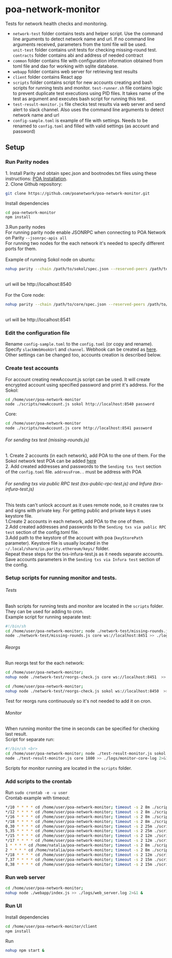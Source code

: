 # poa-network-monitor

Tests for network health checks and monitoring.
<br>
<ul>
<li><code>network-test</code> folder contains tests and helper script.
Use the command line arguments to detect network name and url.
If no command line arguments received, parameters from the toml file will be used. <br>
<code>unit-test</code> folder contains unit tests for checking missing-round test. <br>
<code>contracts</code> folder contains abi and address of needed contract
</li>
<li><code>common</code> folder contains file with configuration information obtained from toml file and dao
for working with sqlite database.
</li>
<li><code>webapp</code> folder contains web server for retrieving test results
</li>
<li><code>client</code> folder contains React app
</li>
<li><code>scripts</code> folder contains script for new accounts creating and bash scripts for running tests and monitor.
<code>test-runner.sh</code> file contains logic to prevent duplicate test executions using PID files.
 It takes name of the test as argument and executes bash script for running this test.
</li>
<li><code>test-result-monitor.js</code> file checks test results via web server and send alert to slack channel.
Also uses the command line arguments to detect network name and url</li>
<li><code>config-sample.toml</code> is example of file with settings. Needs to be renamed to <code>config.toml</code>
and filled with valid settings (as account and password)  </li>
</ul>
<h2>Setup</h2>

<h3>Run Parity nodes</h3>
1. Install Parity and obtain spec.json and bootnodes.txt files using these instructions: <a href="https://github.com/poanetwork/wiki/wiki/POA-Installation">POA Installation</a>.<br>
2. Clone Github repository:

```sh
git clone https://github.com/poanetwork/poa-network-monitor.git
```
Install dependencies <br>

```sh
cd poa-network-monitor
npm install
```
3.Run parity nodes <br>
For running parity node enable JSONRPC when connecting to POA Network on Parity <code>--jsonrpc-apis all</code><br>
For running two nodes for the each network it's needed to specify different ports for them. <br><br>
Example of running Sokol node on ubuntu:<br>

```sh
nohup parity --chain /path/to/sokol/spec.json --reserved-peers /path/to/sokol/bootnodes.txt --jsonrpc-apis all --port 30300 --jsonrpc-port 8540 --ws-port 8450 --ui-port 8180 --no-ipc > parity-sokol.log 2>&1 &
```

<br>url will be http://localhost:8540<br><br>
For the Core node:<br>

```sh
nohup parity --chain /path/to/core/spec.json --reserved-peers /path/to/core/bootnodes.txt --jsonrpc-apis all --port 30301 --jsonrpc-port 8541 --ws-port 8451 --ui-port 8181 --no-ipc > parity-core.log 2>&1 &
```

<br>url will be http://localhost:8541

<h3>Edit the configuration file</h3>
Rename <code>config-sample.toml</code> to the <code>config.toml</code> (or copy and rename).
Specify <code>slackWebHookUrl</code> and <code>channel</code>.
Webhook can be created as <a href="https://get.slack.help/hc/en-us/articles/115005265063-Incoming-WebHooks-for-Slack">here</a>.
Other settings can be changed too, accounts creation is described below.

<h3>Create test accounts</h3>
For account creating newAccount.js script can be used.
It will create encrypted account using specified password and print it's address.
For the Sokol:

```sh
cd /home/user/poa-network-monitor
node ./scripts/newAccount.js sokol http://localhost:8540 password
```
Core:
```sh
cd /home/user/poa-network-monitor
node ./scripts/newAccount.js core http://localhost:8541 password
```

<h6>For sending txs test (missing-rounds.js)</h6>
1. Create 2 accounts (in each network), add POA to the one of them. For the Sokol network test POA can be added <a href="https://faucet-sokol.herokuapp.com/">here</a> <br>
2. Add created addresses and passwords to the <code>Sending txs test</code> section of the <code>config.toml</code> file. <code>addressFrom..</code> must be address with POA

<h6>For sending txs via public RPC test (txs-public-rpc-test.js) and Infura (txs-infura-test.js)</h6>
 This tests can't unlock account as it uses remote node, so it creates raw tx and signs with private key. For getting public and private keys it uses keystore file. <br>
1.Create 2 accounts in each network, add POA to the one of them. <br>
2.Add created addresses and passwords to the <code>Sending txs via public RPC test</code> section of the config.toml file. <br>
3.Add path to the keystore of the account with poa (<code>keyStorePath</code> parameter).
 Keystore file is usually located in the <code>~/.local/share/io.parity.ethereum/keys/</code> folder.
<br>
Repeat these steps for the txs-infura-test.js as it needs separate accounts. Save accounts parameters in the <code>Sending txs via Infura test</code>
section of the config.

<h3>Setup scripts for running monitor and tests. </h3>
<h6>Tests</h6>
Bash scripts for running tests and monitor are located in the <code>scripts</code> folder. They can be used for adding to cron. <br>
Example script for running separate test: <br>

```sh
#!/bin/sh
cd /home/user/poa-network-monitor; node ./network-test/missing-rounds.js sokol ws://localhost:8450 >> ./logs/missing-rounds-sokol-log 2>&1;
node ./network-test/missing-rounds.js core ws://localhost:8451 >> ./logs/missing-rounds-core-log 2>&1;
```

<h6>Reorgs</h6>
Run reorgs test for the each network:

```sh
cd /home/user/poa-network-monitor;
nohup node ./network-test/reorgs-check.js core ws://localhost:8451  >> ./logs/reorgs_core.log 2>&1 &
```

```sh
cd /home/user/poa-network-monitor;
nohup node ./network-test/reorgs-check.js sokol ws://localhost:8450  >> ./logs/reorgs_sokol.log 2>&1 &
```
Test for reorgs runs continuously so it's not needed to add it on cron.

<h6>Monitor</h6>
When running monitor the time in seconds can be specified for checking last result. <br>
Script for separate run:

```sh
#!/bin/sh <br>
cd /home/user/poa-network-monitor; node ./test-result-monitor.js sokol 1800 >> ./logs/monitor-sokol-log 2>&1;
node ./test-result-monitor.js core 1800 >> ./logs/monitor-core-log 2>&1
```
Scripts for monitor running are located in the <code>scripts</code> folder.

<h3>Add scripts to the crontab </h3>
Run <code>sudo crontab -e -u user</code> <br>
Crontab example with timeout:

```sh
*/10 * * * * cd /home/user/poa-network-monitor; timeout -s 2 8m ./scripts/test-runner.sh missing-rounds-sokol
*/12 * * * * cd /home/user/poa-network-monitor; timeout -s 2 8m ./scripts/test-runner.sh missing-rounds-core
*/16 * * * * cd /home/user/poa-network-monitor; timeout -s 2 8m ./scripts/test-runner.sh mining-reward-sokol
*/18 * * * * cd /home/user/poa-network-monitor; timeout -s 2 8m ./scripts/test-runner.sh mining-reward-core
0,30 * * * * cd /home/user/poa-network-monitor; timeout -s 2 25m ./scripts/test-runner.sh txs-sokol
5,35 * * * * cd /home/user/poa-network-monitor; timeout -s 2 25m ./scripts/test-runner.sh txs-core
*/15 * * * * cd /home/user/poa-network-monitor; timeout -s 2 12m ./scripts/test-runner.sh txs-public-rpc-sokol
*/17 * * * * cd /home/user/poa-network-monitor; timeout -s 2 12m ./scripts/test-runner.sh txs-public-rpc-core
1 * * * * cd /home/natalia/poa-network-monitor; timeout -s 2 8m ./scripts/test-runner.sh reward-transfer-sokol
2 * * * * cd /home/natalia/poa-network-monitor; timeout -s 2 8m ./scripts/test-runner.sh reward-transfer-core
*/18 * * * * cd /home/user/poa-network-monitor; timeout -s 2 12m ./scripts/test-runner.sh txs-infura-core
7,37 * * * * cd /home/user/poa-network-monitor; timeout -s 2 15m ./scripts/test-runner.sh monitor-sokol
8,38 * * * * cd /home/user/poa-network-monitor; timeout -s 2 15m ./scripts/test-runner.sh monitor-core

```

<h3>Run web server </h3>

```sh
cd /home/user/poa-network-monitor;
nohup node ./webapp/index.js >> ./logs/web_server.log 2>&1 &
```

<h3>Run UI </h3>

Install dependencies <br>

```sh
cd /home/user/poa-network-monitor/client
npm install
```

Run

```sh
nohup npm start &
```
